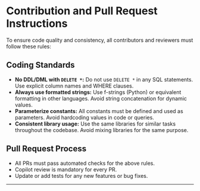 # Contribution and Pull Request Instructions

To ensure code quality and consistency, all contributors and reviewers must follow these rules:

## Coding Standards
- **No DDL/DML with `DELETE *`:** Do not use `DELETE *` in any SQL statements. Use explicit column names and WHERE clauses.
- **Always use formatted strings:** Use f-strings (Python) or equivalent formatting in other languages. Avoid string concatenation for dynamic values.
- **Parameterize constants:** All constants must be defined and used as parameters. Avoid hardcoding values in code or queries.
- **Consistent library usage:** Use the same libraries for similar tasks throughout the codebase. Avoid mixing libraries for the same purpose.

## Pull Request Process
- All PRs must pass automated checks for the above rules.
- Copilot review is mandatory for every PR.
- Update or add tests for any new features or bug fixes.

---
